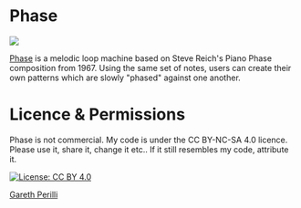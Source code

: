 # Phase
<img src="https://raw.githubusercontent.com/gperilli/phase/master/graphics/Phase-PortImg.png" /> 

[Phase](https://gperilli.github.io/phase/index.html) is a melodic loop machine based on Steve Reich's Piano Phase composition from 1967. Using the same set of notes, users can create their own patterns which are slowly "phased" against one another.

# Licence & Permissions

Phase is not commercial. My code is under the CC BY-NC-SA 4.0 licence. Please use it, share it, change it etc.. If it still resembles my code, attribute it.

[![License: CC BY 4.0](https://img.shields.io/badge/License-CC%20BY%204.0-lightgrey.svg)](https://creativecommons.org/licenses/by/4.0/)

[Gareth Perilli](https://gperilli.github.io/port/index.html)
